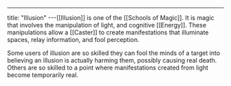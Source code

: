 ---
title: "Illusion"
---[[Illusion]] is one of the [[Schools of Magic]]. It is magic that involves the manipulation of light, and cognitive [[Energy]]. These manipulations allow a [[Caster]] to create manifestations that illuminate spaces, relay information, and fool perception.

Some users of illusion are so skilled they can fool the minds of a target into believing an illusion is actually harming them, possibly causing real death. Others are so skilled to a point where manifestations created from light become temporarily real.